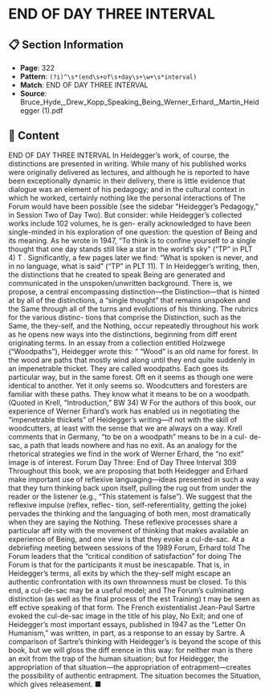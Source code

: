 # END OF DAY THREE INTERVAL

## 📋 Section Information

- **Page**: 322
- **Pattern**: `(?i)^\s*(end\s+of\s+day\s+\w+\s*interval)`
- **Match**: END OF DAY THREE INTERVAL
- **Source**: Bruce_Hyde,_Drew_Kopp_Speaking_Being_Werner_Erhard,_Martin_Heidegger (1).pdf

## 📄 Content

END OF DAY THREE INTERVAL
In Heidegger’s work, of course, the distinctions are presented in writing. While
many of his published works were originally delivered as lectures, and although
he is reported to have been exceptionally dynamic in their delivery, there is little
evidence that dialogue was an element of his pedagogy; and in the cultural context
in which he worked, certainly nothing like the personal interactions of The Forum
would have been possible (see the sidebar “Heidegger’s Pedagogy,” in Session Two
of Day Two).
But consider: while Heidegger’s collected works include 102 volumes, he is gen-
erally acknowledged to have been single-minded in his exploration of one question:
the question of Being and its meaning. As he wrote in 1947, “To think is to confine
yourself to a single thought that one day stands still like a star in the world’s sky”
(“TP” in PLT 4)
T
. Significantly, a few pages later we find: “What is spoken is never, and
in no language, what is said” (“TP” in PLT 11).
T
In Heidegger’s writing, then, the distinctions that he created to speak Being are
generated and communicated in the unspoken/unwritten background. There is, we
propose, a central encompassing distinction—the Distinction—that is hinted at by all
of the distinctions, a “single thought” that remains unspoken and the Same through
all of the turns and evolutions of his thinking. The rubrics for the various distinc-
tions that comprise the Distinction, such as the Same, the they-self, and the Nothing,
occur repeatedly throughout his work as he opens new ways into the distinctions,
beginning from diff erent originating terms. In an essay from a collection entitled
Holzwege (“Woodpaths”), Heidegger wrote this:
“
“Wood” is an old name for forest. In the wood are paths
that mostly wind along until they end quite suddenly in an
impenetrable thicket. They are called woodpaths. Each goes
its particular way, but in the same forest. Oft en it seems as
though one were identical to another. Yet it only seems so.
Woodcutters and foresters are familiar with these paths. They
know what it means to be on a woodpath. (Quoted in Krell,
“Introduction,” BW 34)
W
For the authors of this book, our experience of Werner Erhard’s work has enabled
us in negotiating the “impenetrable thickets” of Heidegger’s writing—if not with the
skill of woodcutters, at least with the sense that we are always on a way.
Krell comments that in Germany, “to be on a woodpath” means to be in a cul-
de-sac, a path that leads nowhere and has no exit. As an analogy for the rhetorical
strategies we find in the work of Werner Erhard, the “no exit” image is of interest.
Forum Day Three: End of Day Three Interval 309
Throughout this book, we are proposing that both Heidegger and Erhard make
important use of reflexive languaging—ideas presented in such a way that they turn
thinking back upon itself, pulling the rug out from under the reader or the listener
(e.g., “This statement is false”). We suggest that the reflexive impulse (reflex, reflec-
tion, self-referentiality, getting the joke) pervades the thinking and the languaging
of both men, most dramatically when they are saying the Nothing. These reflexive
processes share a particular aff inity with the movement of thinking that makes
available an experience of Being, and one view is that they evoke a cul-de-sac.
At a debriefing meeting between sessions of the 1989 Forum, Erhard told The
Forum leaders that the “critical condition of satisfaction” for doing The Forum is
that for the participants it must be inescapable. That is, in Heidegger’s terms, all
exits by which the they-self might escape an authentic confrontation with its own
thrownness must be closed. To this end, a cul-de-sac may be a useful model; and
The Forum’s culminating distinction (as well as the final process of the est Training)
t
may be seen as eff ective speaking of that form.
The French existentialist Jean-Paul Sartre evoked the cul-de-sac image in the
title of his play, No Exit; and one of Heidegger’s most important essays, published in
1947 as the “Letter On Humanism,” was written, in part, as a response to an essay
by Sartre. A comparison of Sartre’s thinking with Heidegger’s is beyond the scope of
this book, but we will gloss the diff erence in this way: for neither man is there an exit
from the trap of the human situation; but for Heidegger, the appropriation of that
situation—the appropriation of entrapment—creates the possibility of authentic
entrapment. The situation becomes the Situation, which gives releasement.  ■